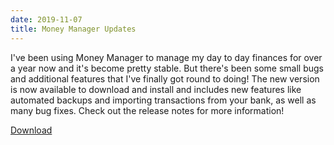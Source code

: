 ```yaml
---
date: 2019-11-07
title: Money Manager Updates
---
```


<BlogPostHeader />

I've been using Money Manager to manage my day to day finances for over a year now and it's become pretty stable. But there's been some small bugs and additional features that I've finally got round to doing! The new version is now available to download and install and includes new features like automated backups and importing transactions from your bank, as well as many bug fixes. Check out the release notes for more information!

<a class="slim-action-button" href="https://github.com/dhulme/money-manager/releases">Download</a>